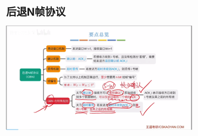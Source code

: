 


# 后退N帧协议
![输入图片说明](/imgs/2025-07-24/PJgicuJF1BcArkf1.png)  
<!--stackedit_data:
eyJoaXN0b3J5IjpbMTgwMzk4OTc0OV19
-->